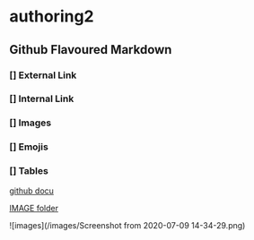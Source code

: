 # authoring2

##  Github Flavoured Markdown

### [] External Link
### [] Internal Link
### [] Images
### [] Emojis
### [] Tables

[github docu](https://help.github.com/en)

[IMAGE folder](/images/)

![images](/images/Screenshot from 2020-07-09 14-34-29.png)
